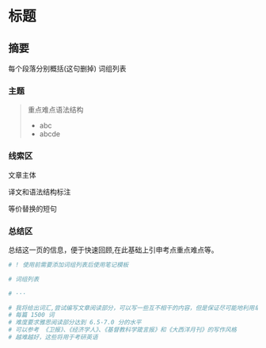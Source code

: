 # 标题

## 摘要

每个段落分别概括(这句删掉)
词组列表

### 主题

> 重点难点语法结构
>
> - abc
> - abcde

### 线索区

文章主体

译文和语法结构标注

等价替换的短句

### 总结区

总结这一页的信息，便于快速回顾,在此基础上引申考点重点难点等。


```bash
# ! 使用前需要添加词组列表后使用笔记模板

# 词组列表

# ···

# 我将给出词汇,尝试编写文章阅读部分，可以写一些互不相干的内容，但是保证尽可能地利用单词
# 每篇 1500 词
# 难度要求雅思阅读部分达到 6.5-7.0 分的水平
# 可以参考 《卫报》、《经济学人》、《基督教科学箴言报》和《大西洋月刊》的写作风格
# 越难越好，这些将用于考研英语

```